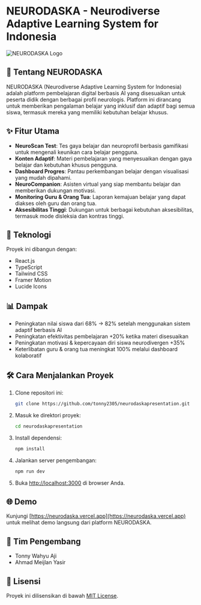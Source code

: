 # NEURODASKA - Neurodiverse Adaptive Learning System for Indonesia

![NEURODASKA Logo](https://neurodaska.vercel.app/logo.png)

## 🧠 Tentang NEURODASKA

NEURODASKA (Neurodiverse Adaptive Learning System for Indonesia) adalah platform pembelajaran digital berbasis AI yang disesuaikan untuk peserta didik dengan berbagai profil neurologis. Platform ini dirancang untuk memberikan pengalaman belajar yang inklusif dan adaptif bagi semua siswa, termasuk mereka yang memiliki kebutuhan belajar khusus.

## ✨ Fitur Utama

- **NeuroScan Test**: Tes gaya belajar dan neuroprofil berbasis gamifikasi untuk mengenali keunikan cara belajar pengguna.
- **Konten Adaptif**: Materi pembelajaran yang menyesuaikan dengan gaya belajar dan kebutuhan khusus pengguna.
- **Dashboard Progres**: Pantau perkembangan belajar dengan visualisasi yang mudah dipahami.
- **NeuroCompanion**: Asisten virtual yang siap membantu belajar dan memberikan dukungan motivasi.
- **Monitoring Guru & Orang Tua**: Laporan kemajuan belajar yang dapat diakses oleh guru dan orang tua.
- **Aksesibilitas Tinggi**: Dukungan untuk berbagai kebutuhan aksesibilitas, termasuk mode disleksia dan kontras tinggi.

## 🚀 Teknologi

Proyek ini dibangun dengan:

- React.js
- TypeScript
- Tailwind CSS
- Framer Motion
- Lucide Icons

## 📊 Dampak

- Peningkatan nilai siswa dari 68% → 82% setelah menggunakan sistem adaptif berbasis AI
- Peningkatan efektivitas pembelajaran +20% ketika materi disesuaikan
- Peningkatan motivasi & kepercayaan diri siswa neurodivergen +35%
- Keterlibatan guru & orang tua meningkat 100% melalui dashboard kolaboratif

## 🛠️ Cara Menjalankan Proyek

1. Clone repositori ini:
   ```bash
   git clone https://github.com/tonny2305/neurodaskapresentation.git
   ```

2. Masuk ke direktori proyek:
   ```bash
   cd neurodaskapresentation
   ```

3. Install dependensi:
   ```bash
   npm install
   ```

4. Jalankan server pengembangan:
   ```bash
   npm run dev
   ```

5. Buka [http://localhost:3000](http://localhost:3000) di browser Anda.

## 🌐 Demo

Kunjungi [https://neurodaska.vercel.app](https://neurodaska.vercel.app) untuk melihat demo langsung dari platform NEURODASKA.

## 👥 Tim Pengembang

- Tonny Wahyu Aji
- Ahmad Meijlan Yasir

## 📄 Lisensi

Proyek ini dilisensikan di bawah [MIT License](LICENSE).
